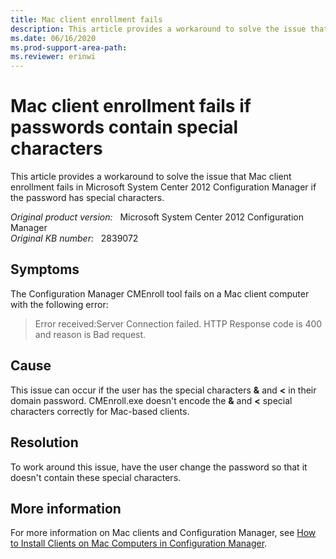 ```yaml
---
title: Mac client enrollment fails
description: This article provides a workaround to solve the issue that Configuration Manager CMEnroll tool fails on a Mac client computer.
ms.date: 06/16/2020
ms.prod-support-area-path: 
ms.reviewer: erinwi
---
```

# Mac client enrollment fails if passwords contain special characters

This article provides a workaround to solve the issue that Mac client enrollment fails in Microsoft System Center 2012 Configuration Manager if the password has special characters.

_Original product version:_ &nbsp; Microsoft System Center 2012 Configuration Manager  
_Original KB number:_ &nbsp; 2839072

## Symptoms

The Configuration Manager CMEnroll tool fails on a Mac client computer with the following error:

> Error received:Server Connection failed. HTTP Response code is 400 and reason is Bad request.

## Cause

This issue can occur if the user has the special characters **&** and **<** in their domain password. CMEnroll.exe doesn't encode the **&** and **<** special characters correctly for Mac-based clients.

## Resolution

To work around this issue, have the user change the password so that it doesn't contain these special characters.

## More information

For more information on Mac clients and Configuration Manager, see [How to Install Clients on Mac Computers in Configuration Manager](/previous-versions/system-center/system-center-2012-R2/jj591553(v=technet.10)).
